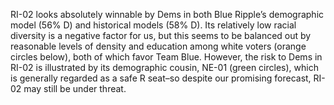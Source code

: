 RI-02 looks absolutely winnable by Dems in both Blue Ripple’s demographic
model (56% D) and historical models (58% D). Its relatively low racial
diversity is a negative factor for us, but this seems to be balanced
out by reasonable levels of density and education among white voters
(orange circles below), both of which favor Team Blue. However,
the risk to Dems in RI-02 is illustrated by its demographic cousin,
NE-01 (green circles), which is generally regarded as a safe
R seat–so despite our promising forecast, RI-02 may still be under threat.
